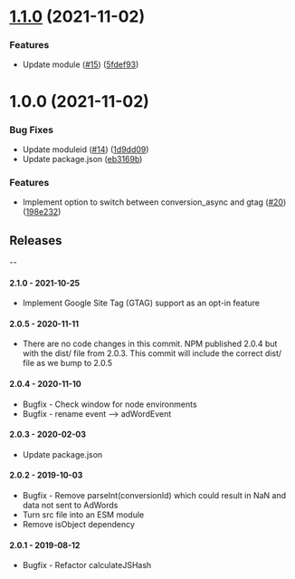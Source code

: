 # [1.1.0](https://github.com/rmi22186/rob-test-kit-semantic-release/compare/v1.0.0...v1.1.0) (2021-11-02)


### Features

* Update module ([#15](https://github.com/rmi22186/rob-test-kit-semantic-release/issues/15)) ([5fdef93](https://github.com/rmi22186/rob-test-kit-semantic-release/commit/5fdef93b3d83c0677951a6b430c123f4a5dae114))

# 1.0.0 (2021-11-02)


### Bug Fixes

* Update moduleid ([#14](https://github.com/rmi22186/rob-test-kit-semantic-release/issues/14)) ([1d9dd09](https://github.com/rmi22186/rob-test-kit-semantic-release/commit/1d9dd095f0caf914c561852b73a15cc8da28b77d))
* Update package.json ([eb3169b](https://github.com/rmi22186/rob-test-kit-semantic-release/commit/eb3169b268d0ad8542ecd0376a2bc2575842d62c))


### Features

* Implement option to switch between conversion_async and gtag ([#20](https://github.com/rmi22186/rob-test-kit-semantic-release/issues/20)) ([198e232](https://github.com/rmi22186/rob-test-kit-semantic-release/commit/198e23281870a12e09aee4cf31776c582e602352))

## Releases
--

#### 2.1.0 - 2021-10-25
* Implement Google Site Tag (GTAG) support as an opt-in feature

#### 2.0.5 - 2020-11-11
* There are no code changes in this commit. NPM published 2.0.4 but with the dist/ file from 2.0.3. This commit will include the correct dist/ file as we bump to 2.0.5

#### 2.0.4 - 2020-11-10
* Bugfix - Check window for node environments
* Bugfix - rename event --> adWordEvent

#### 2.0.3 - 2020-02-03
* Update package.json

#### 2.0.2 - 2019-10-03
* Bugfix - Remove parseInt(conversionId) which could result in NaN and data not sent to AdWords
* Turn src file into an ESM module
* Remove isObject dependency

#### 2.0.1 - 2019-08-12
* Bugfix - Refactor calculateJSHash
